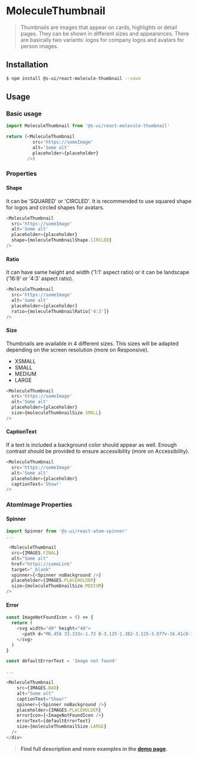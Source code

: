 # MoleculeThumbnail

> Thumbnails are images that appear on cards, highlights or detail pages. They can be shown in different sizes and appearances. There are basically two variants: logos for company logos and avatars for person images.

<!-- ![](./assets/preview.png) -->

## Installation

```sh
$ npm install @s-ui/react-molecule-thumbnail --save
```

## Usage

### Basic usage
```js
import MoleculeThumbnail from '@s-ui/react-molecule-thumbnail'

return (<MoleculeThumbnail
          src='https://someImage'
          alt='Some alt'
          placeholder={placeholder}
        />)
```

### Properties

#### Shape
It can be 'SQUARED' or 'CIRCLED'. It is recommended to use squared shape for logos and circled shapes for avatars.
```js
<MoleculeThumbnail
  src='https://someImage'
  alt='Some alt'
  placeholder={placeholder}
  shape={moleculeThumbnailShape.CIRCLED}
/>
```

#### Ratio
It can have same height and width ('1:1' aspect ratio) or it can be landscape ('16:9' or '4:3' aspect ratio).
```js
<MoleculeThumbnail
  src='https://someImage'
  alt='Some alt'
  placeholder={placeholder}
  ratio={moleculeThumbnailRatio['4:3']}
/>
```
#### Size
Thumbnails are available in 4 different sizes. This sizes will be adapted depending on the screen resolution (more on Responsive).

- XSMALL
- SMALL
- MEDIUM
- LARGE

```js
<MoleculeThumbnail
  src='https://someImage'
  alt='Some alt'
  placeholder={placeholder}
  size={moleculeThumbnailSize.SMALL}
/>
```

#### CaptionText
If a text is included a background color should appear as well. Enough contrast should be provided to ensure accessibility (more on Accessibility).
```js
<MoleculeThumbnail
  src='https://someImage'
  alt='Some alt'
  placeholder={placeholder}
  captionText='Show!'
/>
```

### AtomImage Properties

#### Spinner

```js
import Spinner from '@s-ui/react-atom-spinner'
...

 <MoleculeThumbnail
  src={IMAGES.FINAL}
  alt="Some alt"
  href="https://someLink"
  target="_blank"
  spinner={<Spinner noBackground />}
  placeholder={IMAGES.PLACEHOLDER}
  size={moleculeThumbnailSize.MEDIUM}
/>

```

#### Error

```js
const ImageNotFoundIcon = () => {
  return (
    <svg width="40" height="40">
      <path d="M6.458 33.333c-1.72 0-3.125-1.382-3.125-3.077v-16.41c0-1.694 1.404-3.077 3.125-3.077h5.209l-.88.477 2.357-3.661a2.073 2.073 0 0 1 1.752-.918h9.791c.636 0 1.245.3 1.667.82l2.813 3.692-.834-.41h5.209c1.72 0 3.125 1.383 3.125 3.077v16.41c0 1.695-1.404 3.077-3.125 3.077H6.458zm0-2.05h27.084a1.04 1.04 0 0 0 1.041-1.027v-16.41a1.04 1.04 0 0 0-1.041-1.025h-5.209c-.328 0-.636-.152-.833-.41l-2.793-3.668c-.014-.017-.03-.025-.02-.025h-9.791c-.027 0-.01-.009-.006-.015l-2.344 3.64a1.046 1.046 0 0 1-.88.478H6.459a1.04 1.04 0 0 0-1.041 1.025v16.41a1.04 1.04 0 0 0 1.041 1.026zM20 29.23c-4.602 0-8.333-3.674-8.333-8.205 0-4.532 3.73-8.205 8.333-8.205 4.602 0 8.333 3.673 8.333 8.205 0 4.531-3.73 8.205-8.333 8.205zm0-2.052c3.452 0 6.25-2.755 6.25-6.153 0-3.399-2.798-6.154-6.25-6.154s-6.25 2.755-6.25 6.154c0 3.398 2.798 6.153 6.25 6.153zm-3.939-4.812a4.049 4.049 0 0 1 .751-3.984L3.66 5.23A1.111 1.111 0 0 1 5.23 3.66L18.7 17.127c.409-.132.847-.204 1.301-.204.454 0 .892.072 1.301.204L34.77 3.66A1.111 1.111 0 1 1 36.34 5.23L23.188 18.384a4.049 4.049 0 0 1 .75 3.983L36.342 34.77a1.111 1.111 0 0 1-1.571 1.571L22.634 24.205a4.19 4.19 0 0 1-2.634.923 4.19 4.19 0 0 1-2.634-.923L5.23 36.34A1.111 1.111 0 0 1 3.66 34.77L16.06 22.367zm14.356-5.444c-.576 0-1.042-.46-1.042-1.026 0-.566.466-1.025 1.042-1.025h1.041c.576 0 1.042.459 1.042 1.025 0 .567-.466 1.026-1.042 1.026h-1.041z" />
    </svg>
  )
}

const defaultErrorText = 'Image not found'

...

<MoleculeThumbnail
    src={IMAGES.BAD}
    alt="Some alt"
    captionText="Show!"
    spinner={<Spinner noBackground />}
    placeholder={IMAGES.PLACEHOLDER}
    errorIcon={<ImageNotFoundIcon />}
    errorText={defaultErrorText}
    size={moleculeThumbnailSize.LARGE}
  />
</div>

```

> **Find full description and more examples in the [demo page](#).**

